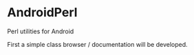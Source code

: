 # AndroidPerl
Perl utilities for Android

First a simple class browser / documentation will be developed.
